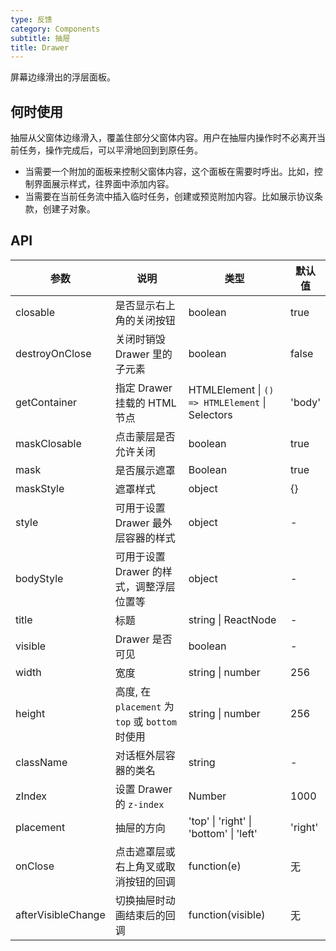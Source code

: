 ```yaml
---
type: 反馈
category: Components
subtitle: 抽屉
title: Drawer
---
```


屏幕边缘滑出的浮层面板。

## 何时使用

抽屉从父窗体边缘滑入，覆盖住部分父窗体内容。用户在抽屉内操作时不必离开当前任务，操作完成后，可以平滑地回到到原任务。

* 当需要一个附加的面板来控制父窗体内容，这个面板在需要时呼出。比如，控制界面展示样式，往界面中添加内容。
* 当需要在当前任务流中插入临时任务，创建或预览附加内容。比如展示协议条款，创建子对象。

## API

| 参数 | 说明 | 类型 | 默认值 |
| --- | --- | --- | --- |
| closable | 是否显示右上角的关闭按钮 | boolean | true |
| destroyOnClose | 关闭时销毁 Drawer 里的子元素 | boolean | false |
| getContainer | 指定 Drawer 挂载的 HTML 节点 | HTMLElement \| `() => HTMLElement` \| Selectors | 'body' |
| maskClosable | 点击蒙层是否允许关闭 | boolean | true |
| mask | 是否展示遮罩 | Boolean | true |
| maskStyle | 遮罩样式 | object | {} |
| style | 可用于设置 Drawer 最外层容器的样式 | object | - |
| bodyStyle | 可用于设置 Drawer 的样式，调整浮层位置等 | object | - |
| title | 标题 | string \| ReactNode | - |
| visible | Drawer 是否可见 | boolean | - |
| width | 宽度 | string \| number | 256 |
| height | 高度, 在 `placement` 为 `top` 或 `bottom` 时使用 | string \| number | 256 |
| className | 对话框外层容器的类名 | string | - |
| zIndex | 设置 Drawer 的 `z-index` | Number | 1000 |
| placement | 抽屉的方向 | 'top'  \| 'right' \| 'bottom' \| 'left' | 'right'
| onClose | 点击遮罩层或右上角叉或取消按钮的回调 | function(e) | 无 |
| afterVisibleChange | 切换抽屉时动画结束后的回调 | function(visible) | 无 |

<style>
#_hj_feedback_container {
  display: none;
}
</style>

